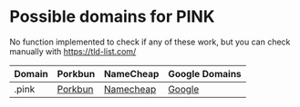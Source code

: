 # Possible domains for PINK

No function implemented to check if any of these work, but you can check manually with https://tld-list.com/

| Domain | Porkbun | NameCheap | Google Domains |
|---|---|---|---|
| .pink | [Porkbun](https://porkbun.com/checkout/search?prb=e814663da1&tlds=&idnLanguage=&search=search&q=.pink) | [Namecheap](https://www.namecheap.com/domains/registration/results/?domain=.pink) | [Google](https://domains.google.com/registrar/search?searchTerm=.pink) |
